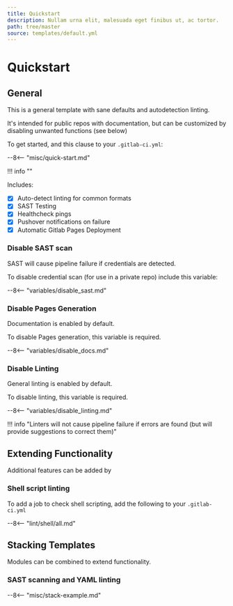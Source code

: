 ```yaml
---
title: Quickstart
description: Nullam urna elit, malesuada eget finibus ut, ac tortor.
path: tree/master
source: templates/default.yml
---
```


# Quickstart

## General

This is a general template with sane defaults and autodetection linting.

It's intended for public repos with documentation, but can be customized by disabling unwanted functions (see below)

To get started, and this clause to your `.gitlab-ci.yml`:

--8<-- "misc/quick-start.md"

!!! info ""

Includes:

- [X] Auto-detect linting for common formats
- [X] SAST Testing
- [X] Healthcheck pings
- [X] Pushover notifications on failure
- [X] Automatic Gitlab Pages Deployment

### Disable SAST scan

SAST will cause pipeline failure if credentials are detected.

To disable credential scan (for use in a private repo) include this variable:

--8<-- "variables/disable_sast.md"

### Disable Pages Generation

Documentation is enabled by default.

To disable Pages generation, this variable is required.

--8<-- "variables/disable_docs.md"

### Disable Linting

General linting is enabled by default.

To disable linting, this variable is required.

--8<-- "variables/disable_linting.md"

!!! info "Linters will not cause pipeline failure if errors are found (but will provide suggestions to correct them)"

## Extending Functionality

Additional features can be added by 

### Shell script linting

To add a job to check shell scripting, add the following to your `.gitlab-ci.yml`

--8<-- "lint/shell/all.md"

## Stacking Templates

Modules can be combined to extend functionality.

### SAST scanning and YAML linting

--8<-- "misc/stack-example.md"


